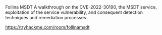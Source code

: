 Follina MSDT
A walkthrough on the CVE-2022-30190, the MSDT service, exploitation of the service vulnerability, and consequent detection techniques and remediation processes

https://tryhackme.com/room/follinamsdt